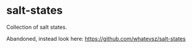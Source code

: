 # salt-states
Collection of salt states.

Abandoned, instead look here:
https://github.com/whatevsz/salt-states
